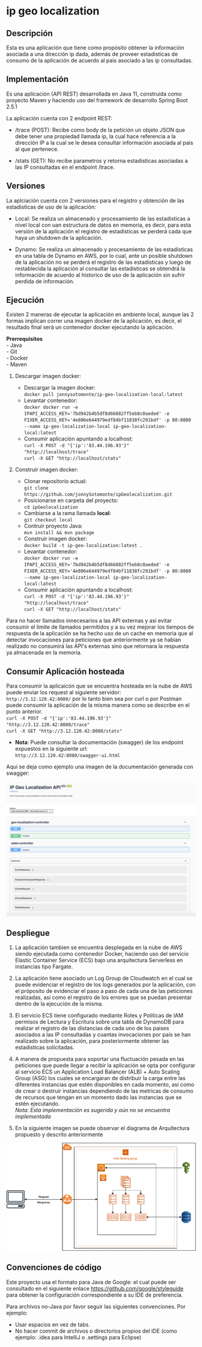 # ip geo localization

## Descripción

Esta es una aplicación que tiene como propósito obtener la información asociada a una dirección ip dada,
además de proveer estadisticas de consumo de la aplicación de acuerdo al pais asociado a las ip consultadas.

## Implementación

Es una aplicación (API REST) desarrollada en Java 11, construida como proyecto Maven y haciendo uso del framework de 
desarrollo Spring Boot 2.5.1

La aplicación cuenta con 2 endpoint REST:

- /trace (POST):
    Recibe como body de la petición un objeto JSON que debe tener una propiedad llamada ip, la cual hace referencia
    a la dirección IP a la cual se le desea consultar información asociada al pais al que pertenece.
    
- /stats (GET):
    No recibe parametros y retorna estadisticas asociadas a las IP consultadas en el endpoint /trace.
    
## Versiones

La aplciación cuenta con 2 versiones para el registro y obtención de las estadisticas de uso de la aplicación:

- Local: Se realiza un almacenado y procesamiento de las estadisticas a nivel local con uan estructura de datos 
en memoria, es decir, para esta versión de la aplicación el registro de estadisticas se perderá cada que haya un
shutdown de la aplicación.

- Dynamo:  Se realiza un almacenado y procesamiento de las estadisticas en una tabla de Dynamo en AWS, por lo cual,
ante un posible shutdown de la aplicación no se perderá el registro de las estadisticas y luego de restablecida la
aplicación al consultar las estadisticas se obtendrá la información de acuerdo al historico de uso de la aplicación
sin sufrir perdida de información.

## Ejecución

Existen 2 maneras de ejecutar la aplicación en ambiente local, aunque las 2 formas implican correr una imagen docker 
de la aplicación, es decir, el resultado final será un contenedor docker ejecutando la aplicación.  

**Prerrequisitos**  
    - Java  
    - Git  
    - Docker  
    - Maven

1. Descargar imagen docker:  
    -  Descargar la imagen docker:  
        `docker pull jonnysotomonte/ip-geo-localization-local:latest`
    -  Levantar contenedor:  
        `docker docker run -e IPAPI_ACCESS_KEY='7bd942b4b5df8d66082ff5eb8c0aeded' -e FIXER_ACCESS_KEY='4e806e644979edf84bf11838fc291bdf' -p 80:8080 --name ip-geo-localization-local ip-geo-localization-local:latest`
    -  Consumir aplicación apuntando a localhost:  
       `curl -X POST -d "{'ip':'83.44.196.93'}" "http://localhost/trace"`  
       `curl -X GET "http://localhost/stats"`

2. Construir imagen docker:
    - Clonar repositorio actual:  
    `git clone https://github.com/jonnySotomonte/ipGeolocalization.git`  
    - Posicionarse en carpeta del proyecto:  
    `cd ipGeolocalization` 
    -  Cambiarse a la rama llamada **local**:  
    `git checkout local`
    - Contruir proyecto Java:  
    `mvn install && mvn package`
    - Construir imagen docker:  
    `docker build -t ip-geo-localization:latest .`  
    -  Levantar contenedor:  
       `docker docker run -e IPAPI_ACCESS_KEY='7bd942b4b5df8d66082ff5eb8c0aeded' -e FIXER_ACCESS_KEY='4e806e644979edf84bf11838fc291bdf' -p 80:8080 --name ip-geo-localization-local ip-geo-localization-local:latest`
    -  Consumir aplicación apuntando a localhost:  
       `curl -X POST -d "{'ip':'83.44.196.93'}" "http://localhost/trace"`  
       `curl -X GET "http://localhost/stats"`
  
  Para no hacer llamados innecesarios a las API externas y así evitar consumir el limite 
  de llamados permitidos y a su vez mejorar los tiempos de respuesta de la aplicación se ha
  hecho uso de un cache en memoria que al detectar invocaciones para peticiones que anteriormente
  ya se habian realizado no consumirá las API's externas sino que retornara la respuesta ya almacenada
  en la memoria.
  
  ## Consumir Aplicación hosteada
  
  Para consumir la aplicaicón que se encuentra hosteada en la nube de AWS puede enviar los request al siguiente servidor:  
  `http://3.12.120.42:8080/` por lo tanto bien sea por curl o por Postman puede consumir la aplicación de la misma
  manera como se describe en el punto anterior.  
  `curl -X POST -d "{'ip':'83.44.196.93'}" "http://3.12.120.42:8080/trace"`  
  `curl -X GET "http://3.12.120.42:8080/stats"`
  
  - **Nota**: Puede consultar la documentación (swagger) de los endpoint expuestos en la siguiente url:  
  `http://3.12.120.42:8080/swagger-ui.html`  
  
  Aqui se deja como ejemplo una imagen de la documentación generada con swagger:
  
  ![Diagrama de arquitectura](./swagger-doc.png)
    
## Despliegue

1.  La aplicación tambien se encuentra desplegada en la nube de AWS siendo ejecutada como contenedor Docker,
haciendo uso del servicio Elastic Container Service (ECS) bajo una arquitectura Serverless en instancias tipo Fargate.  

2.  La aplicación tiene asociado un Log Group de Cloudwatch en el cual se puede evidenciar el registro de los logs 
generados por la aplicación, con el próposito de evidenciar el paso a paso de cada una de las peticiones realizadas,
así como el registro de los errores que se puedan presentar dentro de la ejecución de la misma.  

3.  El servicio ECS tiene configurado mediante Roles y Politicas de IAM permisos de Lectura y Escritura sobre una tabla de DynamoDB
para realizar el registro de las distancias de cada uno de los paises asociados a las IP consultadas y cuantas invocaciones
por país se han realizado sobre la aplicación, para posteriormente obtener las estadisticas solicitadas.  

4.  A manera de propuesta para soportar una fluctuación pesada en las peticiones que puede llegar a recibir la aplicación
se opta por configurar al servicio ECS un Application Load Balancer (ALB) + Auto Scaling Group (ASG) los cuales se encargaran
de distribuir la carga entre las diferentes instancias que estén disponibles en cada momento, asi como de crear o destruir instancias
dependiendo de las metricas de consumo de recursos que tengan en un momento dado las instancias que se estén ejecutando.  
*Nota: Esta implementación es sugerida y aún no se encuentra implementada*

5.  En la siguiente imagen se puede observar el diagrama de Arquitectura propuesto y descrito anteriormente
 
![Diagrama de arquitectura](./diagrama.png)

## Convenciones de código

Este proyecto usa el formato para Java de Google: el cual puede ser consultado en el siguiente enlace https://github.com/google/styleguide 
para obtener la configuración correspondiente a su IDE de preferencia.

Para archivos no-Java por favor seguir las siguientes convenciones. Por ejemplo:

- Usar espacios en vez de tabs.
- No hacer commit de archivos o directorios propios del IDE (como ejemplo: .idea para IntelliJ o .settings para Eclipse)
